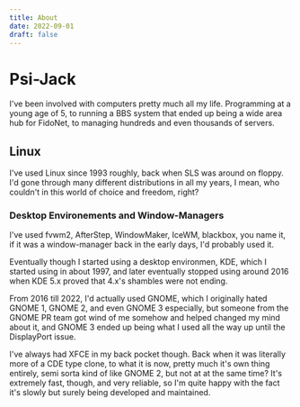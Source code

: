 ```yaml
---
title: About
date: 2022-09-01
draft: false
---
```


# Psi-Jack

I've been involved with computers pretty much all my life. Programming at a young age of 5, to running a BBS system that ended up being a wide area hub for FidoNet, to managing hundreds and even thousands of servers.

## Linux

I've used Linux since 1993 roughly, back when SLS was around on floppy. I'd gone through many different distributions in all my years, I mean, who couldn't in this world of choice and freedom, right?

### Desktop Environements and Window-Managers

I've used fvwm2, AfterStep, WindowMaker, IceWM, blackbox, you name it, if it was a window-manager back in the early days, I'd probably used it.

Eventually though I started using a desktop environmen, KDE, which I started using in about 1997, and later eventually stopped using around 2016 when KDE 5.x proved that 4.x's shambles were not ending.

From 2016 till 2022, I'd actually used GNOME, which I originally hated GNOME 1, GNOME 2, and even GNOME 3 especially, but someone from the GNOME PR team got wind of me somehow and helped changed my mind about it, and GNOME 3 ended up being what I used all the way up until the DisplayPort issue.

I've always had XFCE in my back pocket though. Back when it was literally more of a CDE type clone, to what it is now, pretty much it's own thing entirely, semi sorta kind of like GNOME 2, but not at at the same time? It's extremely fast, though, and very reliable, so I'm quite happy with the fact it's slowly but surely being developed and maintained.

